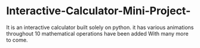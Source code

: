 # Interactive-Calculator-Mini-Project-
It is an interactive calculator built solely on python.
it has various animations throughout
10 mathematical operations have been added
With many more to come.

